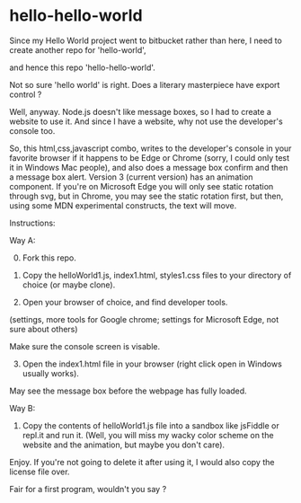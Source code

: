 # hello-hello-world

Since my Hello World project went to bitbucket rather than here, I need to create another repo for 'hello-world',

and hence this repo 'hello-hello-world'.


Not so sure 'hello world' is right. 
Does a literary masterpiece have export control ?



Well, anyway. Node.js doesn't like message boxes, so I had to create a website to use it. 
And since I have a website, why not use the developer's console too.

So, this html,css,javascript combo, writes to the developer's console in 
your favorite browser if it happens to be Edge or Chrome 
(sorry, I 
could only test it in Windows Mac people), 
and also does a message box confirm and then a message box alert. 
Version 3 (current version) has an animation component. If you're on Microsoft Edge you will only
see static rotation through svg, but in Chrome, you may see the static rotation first, but then,
using some MDN experimental constructs, the text will move.



Instructions: 

  
Way A:

0. Fork this repo. 
  
  
1. Copy the helloWorld1.js, index1.html, styles1.css files to your directory of choice (or maybe clone).
  
  
2. Open your browser of choice, and find developer tools. 
    
(settings, more tools for Google chrome; settings for Microsoft Edge, not sure about others)
    
Make sure the console screen is visable.
    
  
3. Open the index1.html file in your browser (right click open in Windows usually works).
     
May see the message box before the webpage has fully loaded. 
     
   
     
Way B:
1. Copy the contents of helloWorld1.js file into a sandbox like jsFiddle or repl.it and run it. (Well, you
will miss my wacky color scheme on the website and the animation, but maybe you don't care).

Enjoy. If you're not going to delete it after using it, I would also copy the license file over.

Fair for a first program, wouldn't you say ?
